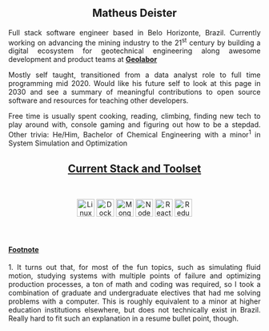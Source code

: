 <div align="center">
<!--Would like to apologize to my IDE, but note that github markdown does not support styles, html will have to make do-->
<h2> Matheus Deister </h3>

<p align="justify">Full stack software engineer based in Belo Horizonte, Brazil. Currently working on advancing the mining industry to the 21<sup>st</sup> century by building a digital ecosystem for geotechnical engineering along awesome development and product teams at <a href="https://github.com/geolaborapp"> <strong>Geolabor</strong></p>
<p align="justify"> </a> Mostly self taught, transitioned from a data analyst role to full time programming mid 2020. Would like his future self to look at this page in 2030 and see a summary of meaningful contributions to open source software and resources for teaching other developers. 

<p align="justify">
Free time is usually spent cooking, reading, climbing, finding new tech to play around with, console gaming and figuring out how to be a stepdad. Other trivia: He/Him, Bachelor of Chemical Engineering with a minor<sup>1</sup> in System Simulation and Optimization</p>
</div>

<u><h2 align="center"> Current Stack and Toolset</h2> </u>
<br>
<!--FIXME: update fork of stack icons with better mongodb svgs-->
<div align="center">
<img alt="Linux" height="35" width="35" src="https://raw.githubusercontent.com/deistermatheus/stack-icons/master/logos/terminal.svg">
<img alt="Docker" height="35" width="35" src="https://raw.githubusercontent.com/deistermatheus/stack-icons/master/logos/docker-icon.svg">
<img alt="MongoDb" height="35" width="35" src="https://www.flamingoajans.com/assets/vendors/devicon/icons/mongodb/mongodb-plain-wordmark.svg">
<img alt="NodeJS" height="35" width="35" src="https://raw.githubusercontent.com/deistermatheus/stack-icons/master/logos/nodejs-icon.svg">
<img alt="React" height="35" width="35" src="https://raw.githubusercontent.com/deistermatheus/stack-icons/master/logos/react.svg">
<img alt="Redux" height="35" width="35" src="https://raw.githubusercontent.com/deistermatheus/stack-icons/master/logos/redux.svg">

<br>
<br>
<br>

</div>

<u> <h4> Footnote </u> </h4>
<p align="justify"> 1. It turns out that, for most of the fun topics, such as simulating fluid motion, studying systems with multiple points of failure and optimizing production processes, a ton of math and coding was required, so I took a combination of graduate and undergraduate electives that had me solving problems with a computer. This is roughly equivalent to a minor at higher education institutions elsewhere, but does not technically exist in Brazil. Really hard to fit such an explanation in a resume bullet point, though. </p>
